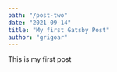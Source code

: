 ```yaml
---
path: "/post-two"
date: "2021-09-14"
title: "My first Gatsby Post"
author: "grigoar"
---
```


This is my first post
